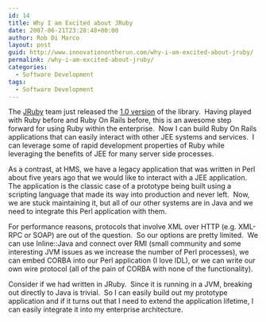 ```yaml
---
id: 14
title: Why I am Excited about JRuby
date: 2007-06-21T23:28:48+00:00
author: Rob Di Marco
layout: post
guid: http://www.innovationontherun.com/why-i-am-excited-about-jruby/
permalink: /why-i-am-excited-about-jruby/
categories:
  - Software Development
tags:
  - Software Development
---
```

The <a href="http://jruby.codehaus.org/" target="_blank">JRuby</a>&nbsp;team just released the <a href="http://dist.codehaus.org/jruby/" target="_blank">1.0 version</a>&nbsp;of the library.&nbsp; Having played with Ruby before and Ruby On Rails before, this is an awesome step forward for using Ruby within the enterprise.&nbsp; Now I can build Ruby On Rails applications that can easily interact with other JEE systems and services.&nbsp; I can leverage some of rapid development properties of Ruby while leveraging the benefits of JEE for many server side processes.

As a contrast, at HMS, we have a legacy&nbsp;application that was written in Perl about five years ago&nbsp;that we would like to interact with a JEE application.&nbsp; The application is the classic case of a prototype being built using a scripting language that made its way into production and never left.&nbsp; Now, we are stuck maintaining it, but all of our other systems are in Java and we need to integrate this Perl application with them.

For performance reasons, protocols that involve XML over HTTP (e.g. XML-RPC or SOAP) are out of the question.&nbsp; So our options are pretty limited.&nbsp; We can use Inline::Java and connect over RMI (small community and some interesting JVM issues as we increase the number of Perl processes), we can embed CORBA into our Perl application (I love IDL), or we can write our own wire protocol (all of the pain of CORBA with none of the functionality).

Consider if we had written in JRuby.&nbsp; Since it is running in a JVM, breaking out directly to Java is trivial.&nbsp; So I can easily build out my prototype application and if it turns out that I need to extend the application lifetime, I can easily integrate it into my enterprise architecture.